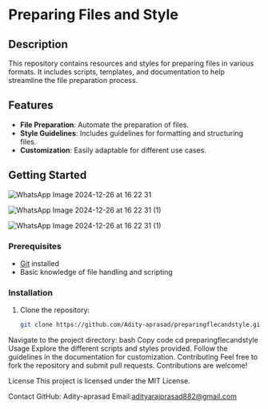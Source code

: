 # Preparing Files and Style

## Description

This repository contains resources and styles for preparing files in various formats. It includes scripts, templates, and documentation to help streamline the file preparation process.

## Features

- **File Preparation**: Automate the preparation of files.
- **Style Guidelines**: Includes guidelines for formatting and structuring files.
- **Customization**: Easily adaptable for different use cases.

## Getting Started


![WhatsApp Image 2024-12-26 at 16 22 31](https://github.com/user-attachments/assets/7f68f764-9fce-4e32-ba95-b64a856996fd)


![WhatsApp Image 2024-12-26 at 16 22 31 (1)](https://github.com/user-attachments/assets/e30e0914-6148-420a-8b94-27a76645c298)

![WhatsApp Image 2024-12-26 at 16 22 31 (1)](https://github.com/user-attachments/assets/f1347d77-8a2a-4fe2-aeeb-5a2780ddbf1e)





### Prerequisites

- [Git](https://git-scm.com/) installed
- Basic knowledge of file handling and scripting

### Installation

1. Clone the repository:
   ```bash
   git clone https://github.com/Adity-aprasad/preparingflecandstyle.git
Navigate to the project directory:
bash
Copy code
cd preparingflecandstyle
Usage
Explore the different scripts and styles provided.
Follow the guidelines in the documentation for customization.
Contributing
Feel free to fork the repository and submit pull requests. Contributions are welcome!

License
This project is licensed under the MIT License.

Contact
GitHub: Adity-aprasad
Email:adityarajprasad882@gmail.com
